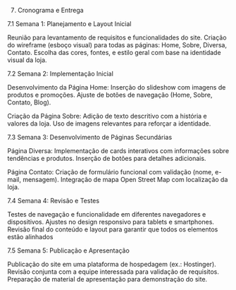 7. Cronograma e Entrega

  7.1   Semana 1:  Planejamento e Layout Inicial

Reunião para levantamento de requisitos e funcionalidades do site.
Criação do wireframe (esboço visual) para todas as páginas: Home, Sobre, Diversa, Contato.
Escolha das cores, fontes, e estilo geral com base na identidade visual da loja.

 7.2   Semana 2: Implementação Inicial

Desenvolvimento da Página Home:
Inserção do slideshow com imagens de produtos e promoções.
Ajuste de botões de navegação (Home, Sobre, Contato, Blog).

 Criação da Página Sobre:
Adição de texto descritivo com a história e valores da loja.
Uso de imagens relevantes para reforçar a identidade.

  7.3   Semana 3: Desenvolvimento de Páginas Secundárias

Página Diversa:
Implementação de cards interativos com informações sobre tendências e produtos.
Inserção de botões para detalhes adicionais.

Página Contato:
Criação de formulário funcional com validação (nome, e-mail, mensagem).
Integração de mapa Open Street Map com localização da loja.

7.4   Semana 4: Revisão e Testes

Testes de navegação e funcionalidade em diferentes navegadores e dispositivos.
Ajustes no design responsivo para tablets e smartphones.
Revisão final do conteúdo e layout para garantir que todos os elementos estão alinhados

7.5   Semana 5: Publicação e Apresentação

Publicação do site em uma plataforma de hospedagem (ex.: Hostinger).
Revisão conjunta com a equipe interessada para validação de requisitos.
Preparação de material de apresentação para demonstração do site.
